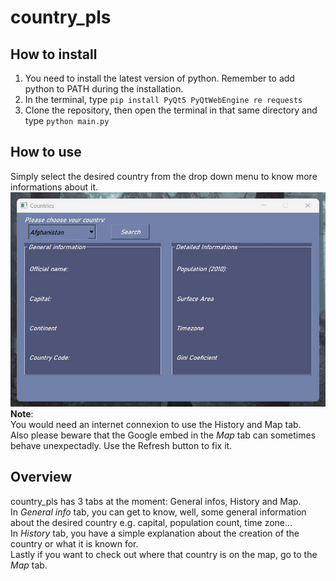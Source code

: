 # country_pls

## How to install
1. You need to install the latest version of python. Remember to add python to PATH during the installation. <br>
2. In the terminal, type ``pip install PyQt5 PyQtWebEngine re requests``<br>
3. Clone the repository, then open the terminal in that same directory and type ``python main.py``<br>

## How to use 
Simply select the desired country from the drop down menu to know more informations about it.<br>
![](preview.gif) <br>
__Note__: <br>
You would need an internet connexion to use the History and Map tab.<br>
Also please beware that the Google embed in the *Map* tab can sometimes behave unexpectadly. Use the Refresh button to fix it.<br>

## Overview
country_pls has 3 tabs at the moment: General infos, History and Map.<br>
In *General info* tab, you can get to know, well, some general information about the desired country e.g. capital, population count, time zone...<br>
In *History* tab, you have a simple explanation about the creation of the country or what it is known for.<br>
Lastly if you want to check out where that country is on the map, go to the *Map* tab. <br>

